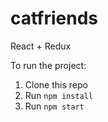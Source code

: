 # catfriends
React + Redux

To run the project:

1. Clone this repo
2. Run `npm install`
3. Run `npm start`
